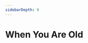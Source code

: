 ```yaml
---
sidebarDepth: 0
---
```


# When You Are Old

<ClientOnly>
  <essay-container title="essay-3"/>
</ClientOnly>